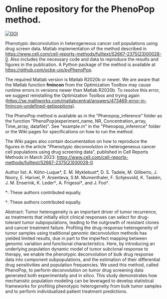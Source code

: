 # Online repository for the PhenoPop method. 
[![DOI](https://zenodo.org/badge/DOI/10.5281/zenodo.7334379.svg)](https://doi.org/10.5281/zenodo.7334379)

Phenotypic deconvolution in heterogeneous cancer cell populations using drug screen data. Matlab implementation of the method described in https://www.cell.com/cell-reports-methods/fulltext/S2667-2375(23)00028-0. Also includes the necessary code and data to reproduce the results and figures in the publication. A Python package of the method is available at https://github.com/ocbe-uio/pyPhenoPop.

The required Matlab version is Matlab R2020b or newer. We are aware that the Matlab function **fmincon** from the Optimization Toolbox may cause runtime errors in versions newer than Matlab R2020b. To resolve this error, we suggest reinstalling the Optimization Toolbox and trying again (https://se.mathworks.com/matlabcentral/answers/473469-error-in-fmincon-undefined-getipoptions). 

The PhenoPop method is available as in the "Phenopop_inference" folder as the function "PhenoPop(experiment_name, NR, Concentration_array, Time_array, datafile)". 
See "example.m" in the "Phenopop_inference" folder or the Wiki pages for specifications on how to run the method. 

The Wiki pages also contain documentation on how to reproduce the figures in the article "Phenotypic deconvolution in heterogeneous cancer cell populations using drug screening data", published in Cell Reports Methods in March 2023: https://www.cell.com/cell-reports-methods/fulltext/S2667-2375(23)00028-0

Author list: 
A. Köhn-Luque\*, E. M. Myklebust\*, D. S. Tadele, M. Giliberto, J. Noory, E. Harivel, P. Arsenteva, S.M. Mumenthaler, F. Schjesvold, K. Taskén, J. M. Enserink, K. Leder†, A. Frigessi†, and J. Foo†.

\*: These authors contributed equally.

†: These authors contributed equally.

Abstract: 
Tumor heterogeneity is an important driver of tumor recurrence, as treatments that initially elicit clinical responses can select for drug-tolerant tumor subpopulations, leading to the outgrowth of resistant clones and cancer treatment failure. Profiling the drug-response heterogeneity of tumor samples using traditional genomic deconvolution methods has yielded limited results, due in part to the imperfect mapping between genomic variation and functional characteristics. Here, by introducing an underlying population dynamic model of tumor subclonal response to therapy, we enable the phenotypic deconvolution of bulk drug response data into component subpopulations, and the estimation of their differential drug sensitivities and population frequencies. We used this method, called PhenoPop, to perform deconvolution on tumor drug screening data generated both experimentally and in silico. This study demonstrates how mechanistic population modeling can be leveraged to develop statistical frameworks for profiling phenotypic heterogeneity from bulk tumor samples and to perform individualized patient treatment predictions.
